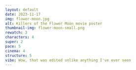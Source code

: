 ```yaml
---
layout: default
date: 2023-11-17
img: flower-moon.jpg
alt: Killers of the Flower Moon movie poster
thumbnail-img: flower-moon-small.png
rewatch: 3
characters: 4
super: 2
pace: 5
cinema: 4
structure: 5
vibe: Wow, that was edited unlike anything I've ever seen
---
```

